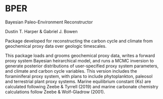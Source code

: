# BPER
Bayesian Paleo-Environment Reconstructor

Dustin T. Harper & Gabriel J. Bowen 

Package developed for reconstructing the carbon cycle and climate from geochemical proxy data over geologic timescales. 

This package loads and grooms geochemical proxy data, writes a forward proxy system Bayesian heirarchical model, and runs 
a MCMC inversion to generate posterior distributions of user-specified proxy system parameters, and climate and carbon cycle 
variables. This version includes the foraminiferal proxy system, with plans to include phytoplankton, paleosol and terrestrial 
plant proxy systems. Marine equilibrium constant (Ks) are calculated following Zeebe & Tyrrell (2019) and marine carbonate 
chemistry calculations follow Zeebe & Wolf-Gladrow (2001). 